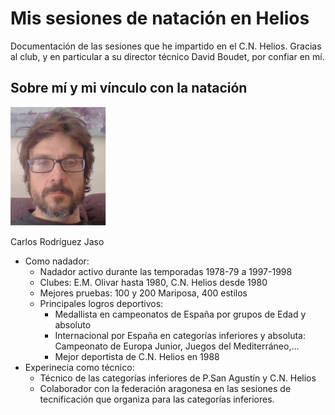 # Mis sesiones de natación en Helios

Documentación de las sesiones que he impartido en el C.N. Helios. Gracias al club, y en particular a su director técnico David Boudet, por confiar en mí.

## Sobre mí y mi vínculo con la natación

![image](img/carlos.png)

Carlos Rodríguez Jaso

* Como nadador:
  - Nadador activo durante las temporadas 1978-79 a 1997-1998
  - Clubes: E.M. Olivar hasta 1980, C.N. Helios desde 1980
  - Mejores pruebas: 100 y 200 Mariposa, 400 estilos
  - Principales logros deportivos:
     - Medallista en campeonatos de España por grupos de Edad y absoluto
     - Internacional por España en categorías inferiores y absoluta: Campeonato de Europa Junior, Juegos del Mediterráneo,...
     - Mejor deportista de C.N. Helios en 1988
* Experinecia como técnico:
   - Técnico de las categorías inferiores de P.San Agustín y C.N. Helios
   - Colaborador con la federación aragonesa en las sesiones de tecnificación que organiza para las categorías inferiores.
